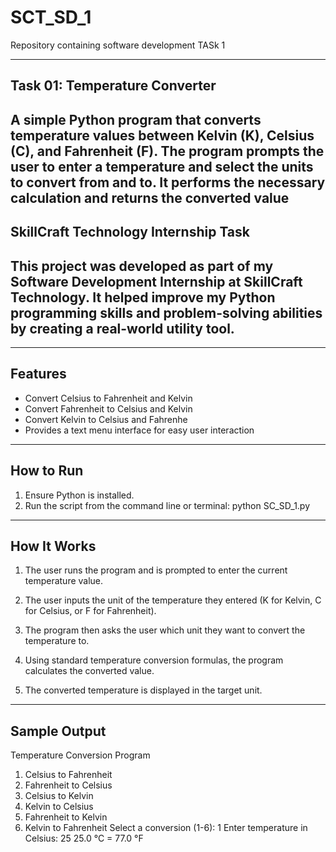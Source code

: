 # SCT_SD_1
Repository containing software development TASk 1

----------------------------------

## Task 01: Temperature Converter

A simple Python program that converts temperature values between Kelvin (K), Celsius (C), and Fahrenheit (F). The program prompts the user to enter a temperature and select the units to convert from and to. It performs the necessary calculation and returns the converted value
----------------------------------

## SkillCraft Technology Internship Task

This project was developed as part of my Software Development Internship at SkillCraft Technology. It helped improve my Python programming skills and problem-solving abilities by creating a real-world utility tool.
----------------------------------

----------------------------------
## Features

- Convert Celsius to Fahrenheit and Kelvin
- Convert Fahrenheit to Celsius and Kelvin
- Convert Kelvin to Celsius and Fahrenhe
- Provides a text menu interface for easy user interaction
----------------------------------
## How to Run
1. Ensure Python is installed.
2. Run the script from the command line or terminal:
python SC_SD_1.py
----------------------------
## How It Works
1. The user runs the program and is prompted to enter the current temperature value.

2. The user inputs the unit of the temperature they entered (K for Kelvin, C for Celsius, or F for Fahrenheit).

3. The program then asks the user which unit they want to convert the temperature to.

4. Using standard temperature conversion formulas, the program calculates the converted value.

5. The converted temperature is displayed in the target unit.
-----------------------
## Sample Output

Temperature Conversion Program
1. Celsius to Fahrenheit
2. Fahrenheit to Celsius
3. Celsius to Kelvin
4. Kelvin to Celsius
5. Fahrenheit to Kelvin
6. Kelvin to Fahrenheit
Select a conversion (1-6): 1
Enter temperature in Celsius: 25
25.0 °C = 77.0 °F
